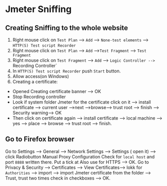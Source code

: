 # Jmeter Sniffing
## Creating Sniffing to the whole website
1. Right mouse click on `Test Plan` --> `Add` --> `None-test elements` --> `HTTP(S) Test script Recorder` 
2. Right mouse click on `Test Plan` --> `Add` -->`Test Fragment` --> `Test Fragment`
3. Right mouse click on `Test Fragment` --> `Add` --> `Logic Controller --> `Recording Controller`
4. In  `HTTP(S) Test script Recorder` push `Start` button.
5. Allow access(on Windows)
6. Creating a certificate:
+ Opened Creating certificate banner --> OK
+ Stop Recording controller
+ Look if system folder Jmeter for the certificate click on it   --> install certificate --> current user -->next -->browse--> trust root  --> finish --> Security warning--> OK
+ Then click on certificate again   --> install certificate --> local machine --> yes --> place --> browse --> trust root --> finish.
## Go to Firefox browser
Go to Settings --> General --> Network Settings --> Settings ( open it) --> click Radiobutton Manual Proxy Configuration Check for `local host` and port `8888` written there. Put a tick at Also use for HTTPS  --> OK.
Go to Privacy & Security --> Certificates --> View Certificates--> lokk for `Authorities` --> import --> import Jmeter certificate from the folder --> Trust, trust two times check in checkboxes --> OK.
